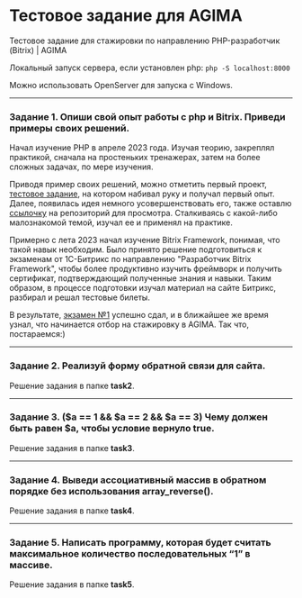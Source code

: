 # Тестовое задание для AGIMA

Тестовое задание для стажировки по направлению PHP-разработчик (Bitrix) | AGIMA

Локальный запуск сервера, если установлен php:
`php -S localhost:8000`

Можно использовать OpenServer для запуска с Windows.
____

### Задание 1. Опиши свой опыт работы с php и Bitrix. Приведи примеры своих решений.

Начал изучение PHP в апреле 2023 года. Изучая теорию, закреплял практикой, сначала
на простеньких тренажерах, затем на более сложных задачах, по мере изучения.

Приводя пример своих решений, можно отметить первый проект,
[тестовое задание](https://github.com/PashkovIvan/greensight-test), на котором набивал руку
и получал первый опыт. Далее, появилась идея немного усовершенствовать его, также оставлю
[ссылочку](https://github.com/PashkovIvan/logRegSketches) на репозиторий для просмотра.
Сталкиваясь с какой-либо малознакомой темой, изучал ее и применял на практике.

Примерно с лета 2023 начал изучение Bitrix Framework, понимая, что такой навык необходим.
Было принято решение подготовиться к экзаменам от 1С-Битрикс по направлению
"Разработчик Bitrix Framework", чтобы более продуктивно изучить фреймворк и получить
сертификат, подтверждающий полученные знания и навыки. Таким образом, в процессе
подготовки изучал материал на сайте Битрикс, разбирал и решал тестовые билеты.

В результате, [экзамен №1](https://dev.1c-bitrix.ru/certificates/exams.php?app=18078398)
успешно сдал, и в ближайшее же время узнал, что начинается отбор
на стажировку в AGIMA. Так что, постараемся:)
____

### Задание 2. Реализуй форму обратной связи для сайта.

Решение задания в папке **task2**.
____

### Задание 3. ($a == 1 && $a == 2 && $a == 3) Чему должен быть равен $a, чтобы условие вернуло true.

Решение задания в папке **task3**.
____

### Задание 4. Выведи ассоциативный массив в обратном порядке без использования  array_reverse().

Решение задания в папке **task4**.
____

### Задание 5. Написать программу, которая будет считать максимальное количество последовательных “1” в массиве.

Решение задания в папке **task5**.